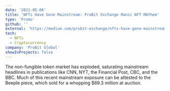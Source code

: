 ```yaml
---
date: '2021-05-06'
title: 'NFTs Have Gone Mainstream: ProBit Exchange Manic NFT MAYhem'
type: 'Promo'
github: ''
external: 'https://medium.com/probit-exchange/nfts-have-gone-mainstream-probit-exchange-manic-nft-mayhem-f993f73dca39'
tech:
  - NFTs
  - Cryptocurrency
company: 'ProBit Global'
showInProjects: false
---
```


The non-fungible token market has exploded, saturating mainstream headlines in publications like CNN, NYT, the Financial Post, CBC, and the BBC. Much of this recent mainstream exposure can be attested to the Beeple piece, which sold for a whopping $69.3 million at auction.
